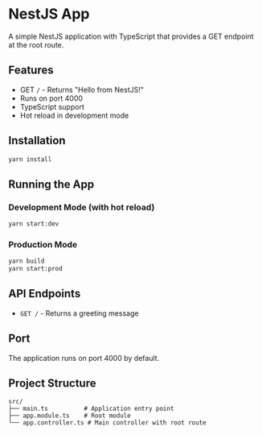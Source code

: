 # NestJS App

A simple NestJS application with TypeScript that provides a GET endpoint at the root route.

## Features

- GET `/` - Returns "Hello from NestJS!"
- Runs on port 4000
- TypeScript support
- Hot reload in development mode

## Installation

```bash
yarn install
```

## Running the App

### Development Mode (with hot reload)
```bash
yarn start:dev
```

### Production Mode
```bash
yarn build
yarn start:prod
```

## API Endpoints

- `GET /` - Returns a greeting message

## Port

The application runs on port 4000 by default.

## Project Structure

```
src/
├── main.ts          # Application entry point
├── app.module.ts    # Root module
└── app.controller.ts # Main controller with root route
```
